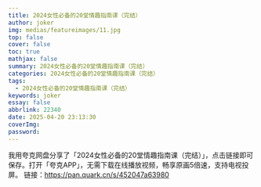 ```yaml
---
title: 2024女性必备的20堂情趣指南课（完结）
author: joker
img: medias/featureimages/11.jpg
top: false
cover: false
toc: true
mathjax: false
summary: 2024女性必备的20堂情趣指南课（完结）
categories: 2024女性必备的20堂情趣指南课（完结）
tags:
  - 2024女性必备的20堂情趣指南课（完结）
keywords: joker
essay: false
abbrlink: 22340
date: 2025-04-20 23:13:30
coverImg:
password:
---
```


我用夸克网盘分享了「2024女性必备的20堂情趣指南课（完结）」，点击链接即可保存。打开「夸克APP」，无需下载在线播放视频，畅享原画5倍速，支持电视投屏。
链接：https://pan.quark.cn/s/452047a63980
